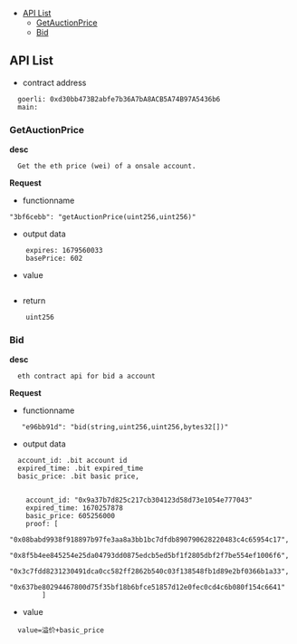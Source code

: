 
* [API List](#API-List)
    * [GetAuctionPrice](#GetAuctionPrice)
    * [Bid](#Bid)
    
## API List
* contract address
```
  goerli: 0xd30bb473B2abfe7b36A7bA8ACB5A74B97A5436b6
  main: 
```

### GetAuctionPrice
**desc**
```
  Get the eth price (wei) of a onsale account.
```
**Request**
* functionname
```
"3bf6cebb": "getAuctionPrice(uint256,uint256)"
```
* output data
```
    expires: 1679560033
    basePrice: 602
```
* value
```
```
* return
```
    uint256
```

### Bid
**desc**
```
  eth contract api for bid a account
```
**Request**
* functionname
```
   "e96bb91d": "bid(string,uint256,uint256,bytes32[])"
```

* output data
```
  account_id: .bit account id
  expired_time: .bit expired_time
  basic_price: .bit basic price, 
  
```
```
    account_id: "0x9a37b7d825c217cb304123d58d73e1054e777043"
    expired_time: 1670257878
    basic_price: 605256000
    proof: [
            "0x08babd9938f918897b97fe3aa8a3bb1bc7dfdb890790628220483c4c65954c17",
            "0x8f5b4ee845254e25da04793dd0875edcb5ed5bf1f2805dbf2f7be554ef1006f6",
            "0x3c7fdd8231230491dca0cc582ff2862b540c03f138548fb1d89e2bf0366b1a33",
            "0x637be80294467800d75f35bf18b6bfce51857d12e0fec0cd4c6b080f154c6641"
        ]
```
* value
```
  value=溢价+basic_price
```